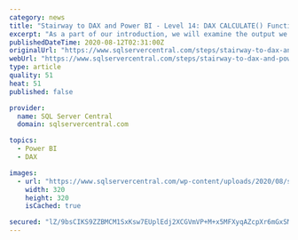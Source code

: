 ```yaml
---
category: news
title: "Stairway to DAX and Power BI - Level 14: DAX CALCULATE() Function: The Basics"
excerpt: "As a part of our introduction, we will examine the output we obtain, employing CALCULATE() via measures we construct within a Power BI model in the practice session that follows. We’ll discuss ..."
publishedDateTime: 2020-08-12T02:31:00Z
originalUrl: "https://www.sqlservercentral.com/steps/stairway-to-dax-and-power-bi-level-14-dax-calculate-function-the-basics"
webUrl: "https://www.sqlservercentral.com/steps/stairway-to-dax-and-power-bi-level-14-dax-calculate-function-the-basics"
type: article
quality: 51
heat: 51
published: false

provider:
  name: SQL Server Central
  domain: sqlservercentral.com

topics:
  - Power BI
  - DAX

images:
  - url: "https://www.sqlservercentral.com/wp-content/uploads/2020/08/sidebar-redgate-streamed_august-2020.png"
    width: 320
    height: 320
    isCached: true

secured: "lZ/9bsCIKS9ZZBMCM1SxKsw7EUplEdj2XCGVmVP+M+x5MFXyqAZcpXr6mGxSMJTB58yl/vWIJGnKi711KGqixTV6jb9BmfQqIBjGxlEFAFxOMjY+UkudrcISBEgRLkF+JSP2o9DGS29PzLnsHRhlTQ5dowYNU9jLJyFTZqqtG+uSBlF1RSI8Qzz4DFIveiftuNbu/aoZIJz0WxOqAReHfcknGK7ErvLePn/qNS4b5PScpskbOkbHoQD8+sdzns8vg94GwGudtYqzDiG3+qi/lsWqee3YKI+OtbdiDfH9nW10BYW2JFM9th1hvDaxgrV/hj4eflbxIvRtmsrbzgbMqg==;QLH+tMfSP3pHvR25rnCzXQ=="
---
```


